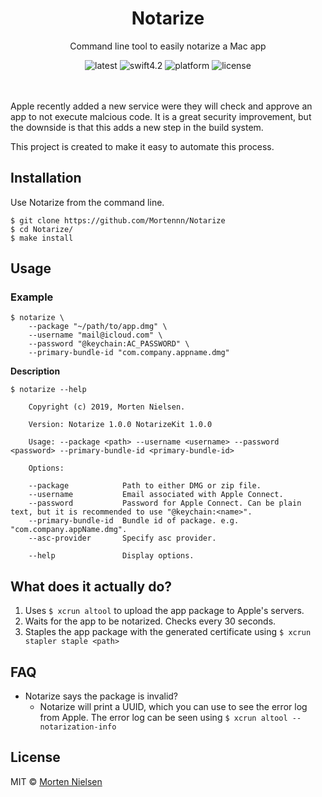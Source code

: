 <h1 align="center">Notarize</h1>
<p align="center">Command line tool to easily notarize a Mac app</p>
<p align="center">
    <img src="https://badgen.net/github/release/Mortennn/Notarize/stable?label=Release&color=black" alt="latest">
    <img src="https://badgen.net/badge/Swift/4.2/black" alt="swift4.2">
    <img src="https://badgen.net/badge/Platform/macOS/black" alt="platform">
    <img src="https://badgen.net/badge/License/MIT/black" alt="license">
</p>
<br><br>
Apple recently added a new service were they will check and approve an app to not execute malcious code. It is a great security improvement, but the downside is that this adds a new step in the build system.

This project is created to make it easy to automate this process.

## Installation
Use Notarize from the command line.
```
$ git clone https://github.com/Mortennn/Notarize
$ cd Notarize/
$ make install
```

## Usage

### Example
```
$ notarize \
    --package "~/path/to/app.dmg" \
    --username "mail@icloud.com" \
    --password "@keychain:AC_PASSWORD" \
    --primary-bundle-id "com.company.appname.dmg"
```

**Description**
```
$ notarize --help

    Copyright (c) 2019, Morten Nielsen.

    Version: Notarize 1.0.0 NotarizeKit 1.0.0

    Usage: --package <path> --username <username> --password <password> --primary-bundle-id <primary-bundle-id>

    Options:

    --package            Path to either DMG or zip file.
    --username           Email associated with Apple Connect.
    --password           Password for Apple Connect. Can be plain text, but it is recommended to use "@keychain:<name>".
    --primary-bundle-id  Bundle id of package. e.g. "com.company.appName.dmg".
    --asc-provider       Specify asc provider.

    --help               Display options.

```

## What does it actually do?
1. Uses `$ xcrun altool` to upload the app package to Apple's servers.
2. Waits for the app to be notarized. Checks every 30 seconds.
3. Staples the app package with the generated certificate using `$ xcrun stapler staple <path>`

## FAQ

* Notarize says the package is invalid?
    * Notarize will print a UUID, which you can use to see the error log from Apple. The error log can be seen using `$ xcrun altool --notarization-info`

## License
MIT © [Morten Nielsen](https://github.com/Mortennn)
